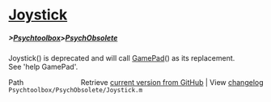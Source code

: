# [Joystick](Joystick)
##### >[Psychtoolbox](Psychtoolbox)>[PsychObsolete](PsychObsolete)

Joystick() is deprecated and will call [GamePad](GamePad)() as its replacement.  
See 'help GamePad'.  




<div class="code_header" style="text-align:right;">
  <span style="float:left;">Path&nbsp;&nbsp;</span> <span class="counter">Retrieve <a href=
  "https://raw.github.com/Psychtoolbox-3/Psychtoolbox-3/beta/Psychtoolbox/PsychObsolete/Joystick.m">current version from GitHub</a> | View <a href=
  "https://github.com/Psychtoolbox-3/Psychtoolbox-3/commits/beta/Psychtoolbox/PsychObsolete/Joystick.m">changelog</a></span>
</div>
<div class="code">
  <code>Psychtoolbox/PsychObsolete/Joystick.m</code>
</div>

